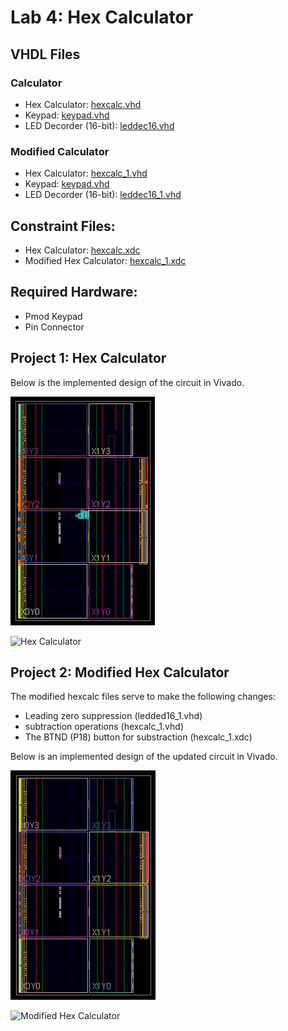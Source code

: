 # Lab 4: Hex Calculator

## VHDL Files

### Calculator
- Hex Calculator: [hexcalc.vhd](https://github.com/andrewshamis/CPE-487/blob/main/Homework_6/hexcalc.vhd)
- Keypad: [keypad.vhd](https://github.com/andrewshamis/CPE-487/blob/main/Homework_6/keypad.vhd)
- LED Decorder (16-bit): [leddec16.vhd](https://github.com/andrewshamis/CPE-487/blob/main/Homework_6/leddec16.vhd)

### Modified Calculator
- Hex Calculator: [hexcalc_1.vhd](https://github.com/andrewshamis/CPE-487/blob/main/Homework_6/leddec16.vhd)
- Keypad: [keypad.vhd](https://github.com/andrewshamis/CPE-487/blob/main/Homework_6/keypad.vhd)
- LED Decorder (16-bit): [leddec16_1.vhd](https://github.com/andrewshamis/CPE-487/blob/main/Homework_6/leddec_1.vhd)

## Constraint Files:
- Hex Calculator: [hexcalc.xdc](https://github.com/andrewshamis/CPE-487/blob/main/Homework_6/hexcalc.xdc)
- Modified Hex Calculator: [hexcalc_1.xdc](https://github.com/andrewshamis/CPE-487/blob/main/Homework_6/hexcalc_1.xdc)

## Required Hardware:
- Pmod Keypad
- Pin Connector

## Project 1: Hex Calculator

Below is the implemented design of the circuit in Vivado.

![Implemented_Design](https://github.com/andrewshamis/CPE-487/blob/main/Homework_6/Lab_4_Implemented_Design.jpg)

![Hex Calculator](https://github.com/andrewshamis/CPE-487/blob/main/Homework_6/IMG_docpqs.gif)


## Project 2: Modified Hex Calculator

The modified hexcalc files serve to make the following changes:

- Leading zero suppression (ledded16_1.vhd)
- subtraction operations (hexcalc_1.vhd)
- The BTND (P18) button for substraction (hexcalc_1.xdc)

Below is an implemented design of the updated circuit in Vivado.

![Modified_Implemented_Design](https://github.com/andrewshamis/CPE-487/blob/main/Homework_6/Lab_4_Implemented_Design_1.jpg)

![Modified Hex Calculator](https://github.com/andrewshamis/CPE-487/blob/main/Homework_6/IMG_sm4nim.gif)
